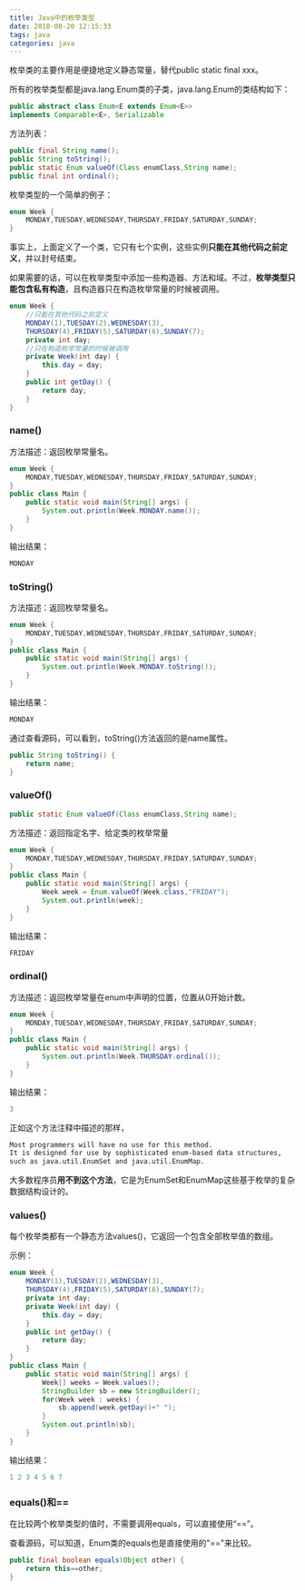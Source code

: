 ```yaml
---
title: Java中的枚举类型
date: 2018-08-20 12:15:33
tags: java
categories: java
---
```


枚举类的主要作用是便捷地定义静态常量，替代public static final xxx。

所有的枚举类型都是java.lang.Enum类的子类，java.lang.Enum的类结构如下：

```java
public abstract class Enum<E extends Enum<E>> 
implements Comparable<E>, Serializable
```

方法列表：

```java
public final String name();
public String toString();
public static Enum valueOf(Class enumClass,String name);
public final int ordinal();
```

<!--more-->

枚举类型的一个简单的例子：

```java
enum Week {
	MONDAY,TUESDAY,WEDNESDAY,THURSDAY,FRIDAY,SATURDAY,SUNDAY;
}
```

事实上，上面定义了一个类，它只有七个实例，这些实例**只能在其他代码之前定义**，并以封号结束。

如果需要的话，可以在枚举类型中添加一些构造器、方法和域。不过，**枚举类型只能包含私有构造**，且构造器只在构造枚举常量的时候被调用。

```java
enum Week {
    //只能在其他代码之前定义
    MONDAY(1),TUESDAY(2),WEDNESDAY(3),
    THURSDAY(4),FRIDAY(5),SATURDAY(6),SUNDAY(7); 
    private int day;
    //只在构造枚举常量的时候被调用
    private Week(int day) {
        this.day = day;
    }
    public int getDay() {
        return day;
    }
}
```

### name()

方法描述：返回枚举常量名。

```java
enum Week {
	MONDAY,TUESDAY,WEDNESDAY,THURSDAY,FRIDAY,SATURDAY,SUNDAY;
}
public class Main {
    public static void main(String[] args) {
        System.out.println(Week.MONDAY.name());
    }
}
```

输出结果：

```java
MONDAY
```

### toString()

方法描述：返回枚举常量名。

```java
enum Week {
	MONDAY,TUESDAY,WEDNESDAY,THURSDAY,FRIDAY,SATURDAY,SUNDAY;
}
public class Main {
    public static void main(String[] args) {
        System.out.println(Week.MONDAY.toString());
    }
}
```

输出结果：

```java
MONDAY
```

通过查看源码，可以看到，toString()方法返回的是name属性。

```java
public String toString() {
    return name;
}
```

### valueOf()

```java
public static Enum valueOf(Class enumClass,String name);
```

方法描述：返回指定名字、给定类的枚举常量

```java
enum Week {
	MONDAY,TUESDAY,WEDNESDAY,THURSDAY,FRIDAY,SATURDAY,SUNDAY;
}
public class Main {
    public static void main(String[] args) {
        Week week = Enum.valueOf(Week.class,"FRIDAY");
        System.out.println(week);
    }
}
```

输出结果：

```java
FRIDAY
```

### ordinal()

方法描述：返回枚举常量在enum中声明的位置，位置从0开始计数。

```java
enum Week {
	MONDAY,TUESDAY,WEDNESDAY,THURSDAY,FRIDAY,SATURDAY,SUNDAY;
}
public class Main {
    public static void main(String[] args) {
        System.out.println(Week.THURSDAY.ordinal());
    }
}
```

输出结果：

```java
3
```

正如这个方法注释中描述的那样，

```html
Most programmers will have no use for this method. 
It is designed for use by sophisticated enum-based data structures,
such as java.util.EnumSet and java.util.EnumMap.
```

大多数程序员**用不到这个方法**，它是为EnumSet和EnumMap这些基于枚举的复杂数据结构设计的。

### values()

每个枚举类都有一个静态方法values()，它返回一个包含全部枚举值的数组。

示例：

```java
enum Week {
	MONDAY(1),TUESDAY(2),WEDNESDAY(3),
    THURSDAY(4),FRIDAY(5),SATURDAY(6),SUNDAY(7);
	private int day;
	private Week(int day) {
		this.day = day;
	}
    public int getDay() {
        return day;
    }
}
public class Main {
    public static void main(String[] args) {
        Week[] weeks = Week.values();
        StringBuilder sb = new StringBuilder();
        for(Week week : weeks) {            
        	sb.append(week.getDay()+" ");
        }
        System.out.println(sb);
    }
}
```

输出结果：

```java
1 2 3 4 5 6 7 
```

### equals()和==

在比较两个枚举类型的值时，不需要调用equals，可以直接使用“==”。

查看源码，可以知道，Enum类的equals也是直接使用的"=="来比较。

```java
public final boolean equals(Object other) {
    return this==other;
}
```